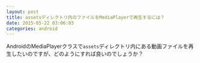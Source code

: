 ```yaml
---
layout: post
title: assetsディレクトリ内のファイルをMediaPlayerで再生するには？
date: 2015-05-22 03:06:03
categories: android
---
```

<!-- {% raw %} -->
<p>AndroidのMediaPlayerクラスで<code>assets</code>ディレクトリ内にある動画ファイルを再生したいのですが、どのようにすれば良いのでしょうか？</p>
<!-- {% endraw %} -->
